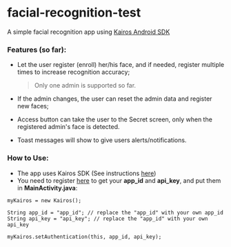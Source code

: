 # facial-recognition-test
A simple facial recognition app using [Kairos Android SDK](https://github.com/kairosinc/Kairos-SDK-Android)

### Features (so far):
- Let the user register (enroll) her/his face, and if needed, 
register multiple times to increase recognition accuracy;

    > Only one admin is supported so far.

- If the admin changes, the user can reset the admin data and register new faces;
- Access button can take the user to the Secret screen, only when the registered admin's face is detected.
- Toast messages will show to give users alerts/notifications.

### How to Use:
- The app uses Kairos SDK (See instructions [here](https://github.com/kairosinc/Kairos-SDK-Android))
- You need to register [here](https://www.kairos.com/signup) to get your **app_id** and **api_key**, and put them in **MainActivity.java**:
```
myKairos = new Kairos();

String app_id = "app_id"; // replace the "app_id" with your own app_id
String api_key = "api_key"; // replace the "app_id" with your own api_key

myKairos.setAuthentication(this, app_id, api_key);
```
